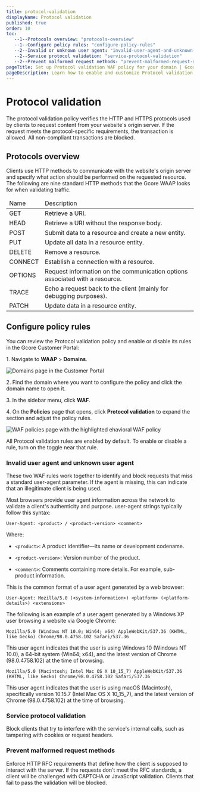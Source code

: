 ```yaml
---
title: protocol-validation
displayName: Protocol validation 
published: true
order: 10
toc:
   --1--Protocols overview: "protocols-overview"
   --1--Configure policy rules: "configure-policy-rules"
   --2--Invalid or unknown user agent: "invalid-user-agent-and-unknown-user-agent"
   --2--Service protocol validation: "service-protocol-validation"
   --2--Prevent malformed request methods: "prevent-malformed-request-methods"
pageTitle: Set up Protocol validation WAF policy for your domain | Gcore
pageDescription: Learn how to enable and customize Protocol validation policy.
--- 
```

# Protocol validation 

The protocol validation policy verifies the HTTP and HTTPS protocols used by clients to request content from your website's origin server. If the request meets the protocol-specific requirements, the transaction is allowed. All non-compliant transactions are blocked. 

## Protocols overview 

Clients use HTTP methods to communicate with the website's origin server and specify what action should be performed on the requested resource. The following are nine standard HTTP methods that the Gcore WAAP looks for when validating traffic. 

<table>
<thead>
<tr>
<td style="text-align: left">Name</td>
<td style="text-align: left">Description</td>
</tr>
</thead>
<tbody>
<tr>
<td style="text-align: left">GET</td>
<td style="text-align: left">Retrieve a URI.</td>
</tr>
<tr>
<td style="text-align: left">HEAD</td>
<td style="text-align: left">Retrieve a URI without the response body.</td>
</tr>
<tr>
<td style="text-align: left">POST</td>
<td style="text-align: left">Submit data to a resource and create a new entity.</td>
</tr>
<tr>
<td style="text-align: left">PUT</td>
<td style="text-align: left">Update all data in a resource entity.</td>
</tr>
<tr>
<td style="text-align: left">DELETE</td>
<td style="text-align: left">Remove a resource.</td>
</tr>
<tr>
<td style="text-align: left">CONNECT</td>
<td style="text-align: left">Establish a connection with a resource.</td>
</tr>
<tr>
<td style="text-align: left">OPTIONS</td>
<td style="text-align: left">Request information on the communication options associated with a resource.</td>
</tr>
<tr>
<td style="text-align: left">TRACE</td>
<td style="text-align: left">Echo a request back to the client (mainly for debugging purposes).</td>
</tr>
<tr>
<td style="text-align: left">PATCH</td>
<td style="text-align: left">Update data in a resource entity.</td>
</tr>
</tbody>
</table>

## Configure policy rules 

You can review the Protocol validation policy and enable or disable its rules in the Gcore Customer Portal: 

1\. Navigate to **WAAP** > **Domains**. 

<img src="https://assets.gcore.pro/docs/waap/waap-policies/protocol-validation/domains-page.png" alt="Domains page in the Customer Portal">

2\. Find the domain where you want to configure the policy and click the domain name to open it.  

3\. In the sidebar menu, click **WAF**. 

4\. On the **Policies** page that opens, click **Protocol validation** to expand the section and adjust the policy rules. 

<img src="https://assets.gcore.pro/docs/waap/waap-policies/protocol-validation/protocol-validation.png" alt="WAF policies page with the highlighted ehavioral WAF policy">

<alert-element type="info" title="Info">

All Protocol validation rules are enabled by default. To enable or disable a rule, turn on the toggle near that rule. 

</alert-element>

### Invalid user agent and unknown user agent  

These two WAF rules work together to identify and block requests that miss a standard user-agent parameter. If the agent is missing, this can indicate that an illegitimate client is being used. 

Most browsers provide user agent information across the network to validate a client's authenticity and purpose. user-agent strings typically follow this syntax: 

`User-Agent: <product> / <product-version> <comment>`

Where: 

* `<product>`: A product identifier—its name or development codename. 

* `<product-version>`: Version number of the product. 

* `<comment>`: Comments containing more details. For example, sub-product information. 

<expandable-element title="Example formats of generated user agents">

This is the common format of a user agent generated by a web browser: 

`User-Agent: Mozilla/5.0 (<system-information>) <platform> (<platform-details>) <extensions>`

The following is an example of a user agent generated by a Windows XP user browsing a website via Google Chrome: 

`Mozilla/5.0 (Windows NT 10.0; Win64; x64) AppleWebKit/537.36 (KHTML, like Gecko) Chrome/98.0.4758.102 Safari/537.36`

This user agent indicates that the user is using Windows 10 (Windows NT 10.0), a 64-bit system (Win64; x64), and the latest version of Chrome (98.0.4758.102) at the time of browsing. 

`Mozilla/5.0 (Macintosh; Intel Mac OS X 10_15_7) AppleWebKit/537.36 (KHTML, like Gecko) Chrome/98.0.4758.102 Safari/537.36` 

This user agent indicates that the user is using macOS (Macintosh), specifically version 10.15.7 (Intel Mac OS X 10_15_7), and the latest version of Chrome (98.0.4758.102) at the time of browsing. 
 
</expandable-element>

### Service protocol validation 

Block clients that try to interfere with the service's internal calls, such as tampering with cookies or request headers. 

### Prevent malformed request methods 

Enforce HTTP RFC requirements that define how the client is supposed to interact with the server. If the requests don’t meet the RFC standards, a client will be challenged with CAPTCHA or JavaScript validation. Clients that fail to pass the validation will be blocked.  